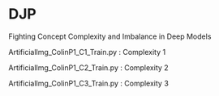 # DJP
Fighting Concept Complexity and Imbalance in Deep Models


ArtificialImg_ColinP1_C1_Train.py : Complexity 1

ArtificialImg_ColinP1_C2_Train.py : Complexity 2

ArtificialImg_ColinP1_C3_Train.py : Complexity 3
